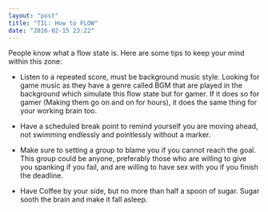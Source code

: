 ```yaml
---
layout: "post"
title: "TIL: How to FLOW"
date: "2016-02-15 23:22"
---
```


People know what a flow state is. Here are some tips to keep your mind within this zone:

+ Listen to a repeated score, must be background music style. Looking for game music as they have a genre called BGM that are played in the background which simulate this flow state but for gamer. If it does so for gamer (Making them go on and on for hours), it does the same thing for your working brain too.

+ Have a scheduled break point to remind yourself you are moving ahead, not swimming endlessly and pointlessly without a marker.

+ Make sure to setting a group to blame you if you cannot reach the goal. This group could be anyone, preferably those who are willing to give you spanking if you fail, and are willing to have sex with you if you finish the deadline.

+ Have Coffee by your side, but no more than half a spoon of sugar. Sugar sooth the brain and make it fall asleep.

